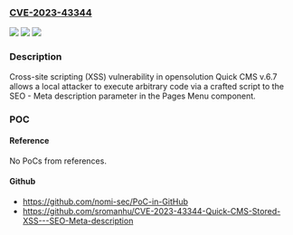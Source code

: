 ### [CVE-2023-43344](https://cve.mitre.org/cgi-bin/cvename.cgi?name=CVE-2023-43344)
![](https://img.shields.io/static/v1?label=Product&message=n%2Fa&color=blue)
![](https://img.shields.io/static/v1?label=Version&message=n%2Fa&color=blue)
![](https://img.shields.io/static/v1?label=Vulnerability&message=n%2Fa&color=brighgreen)

### Description

Cross-site scripting (XSS) vulnerability in opensolution Quick CMS v.6.7 allows a local attacker to execute arbitrary code via a crafted script to the SEO - Meta description parameter in the Pages Menu component.

### POC

#### Reference
No PoCs from references.

#### Github
- https://github.com/nomi-sec/PoC-in-GitHub
- https://github.com/sromanhu/CVE-2023-43344-Quick-CMS-Stored-XSS---SEO-Meta-description


